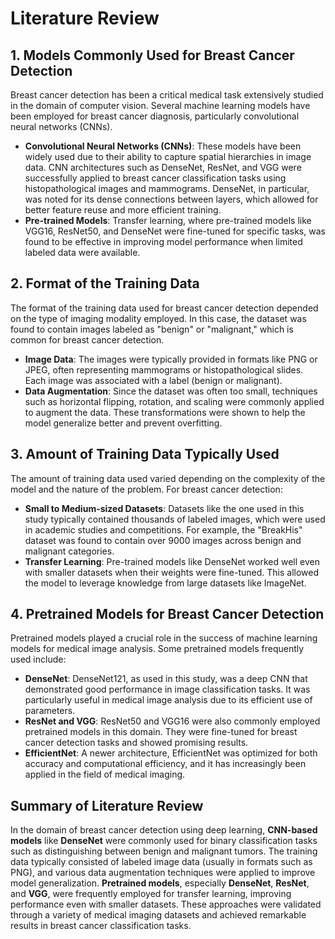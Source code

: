 # Literature Review

## 1. Models Commonly Used for Breast Cancer Detection

Breast cancer detection has been a critical medical task extensively studied in the domain of computer vision. Several machine learning models have been employed for breast cancer diagnosis, particularly convolutional neural networks (CNNs).

- **Convolutional Neural Networks (CNNs)**: These models have been widely used due to their ability to capture spatial hierarchies in image data. CNN architectures such as DenseNet, ResNet, and VGG were successfully applied to breast cancer classification tasks using histopathological images and mammograms. DenseNet, in particular, was noted for its dense connections between layers, which allowed for better feature reuse and more efficient training.
- **Pre-trained Models**: Transfer learning, where pre-trained models like VGG16, ResNet50, and DenseNet were fine-tuned for specific tasks, was found to be effective in improving model performance when limited labeled data were available.

## 2. Format of the Training Data

The format of the training data used for breast cancer detection depended on the type of imaging modality employed. In this case, the dataset was found to contain images labeled as "benign" or "malignant," which is common for breast cancer detection.

- **Image Data**: The images were typically provided in formats like PNG or JPEG, often representing mammograms or histopathological slides. Each image was associated with a label (benign or malignant).
- **Data Augmentation**: Since the dataset was often too small, techniques such as horizontal flipping, rotation, and scaling were commonly applied to augment the data. These transformations were shown to help the model generalize better and prevent overfitting.

## 3. Amount of Training Data Typically Used

The amount of training data used varied depending on the complexity of the model and the nature of the problem. For breast cancer detection:
- **Small to Medium-sized Datasets**: Datasets like the one used in this study typically contained thousands of labeled images, which were used in academic studies and competitions. For example, the "BreakHis" dataset was found to contain over 9000 images across benign and malignant categories.
- **Transfer Learning**: Pre-trained models like DenseNet worked well even with smaller datasets when their weights were fine-tuned. This allowed the model to leverage knowledge from large datasets like ImageNet.

## 4. Pretrained Models for Breast Cancer Detection

Pretrained models played a crucial role in the success of machine learning models for medical image analysis. Some pretrained models frequently used include:
- **DenseNet**: DenseNet121, as used in this study, was a deep CNN that demonstrated good performance in image classification tasks. It was particularly useful in medical image analysis due to its efficient use of parameters.
- **ResNet and VGG**: ResNet50 and VGG16 were also commonly employed pretrained models in this domain. They were fine-tuned for breast cancer detection tasks and showed promising results.
- **EfficientNet**: A newer architecture, EfficientNet was optimized for both accuracy and computational efficiency, and it has increasingly been applied in the field of medical imaging.

## Summary of Literature Review

In the domain of breast cancer detection using deep learning, **CNN-based models** like **DenseNet** were commonly used for binary classification tasks such as distinguishing between benign and malignant tumors. The training data typically consisted of labeled image data (usually in formats such as PNG), and various data augmentation techniques were applied to improve model generalization. **Pretrained models**, especially **DenseNet**, **ResNet**, and **VGG**, were frequently employed for transfer learning, improving performance even with smaller datasets. These approaches were validated through a variety of medical imaging datasets and achieved remarkable results in breast cancer classification tasks.

